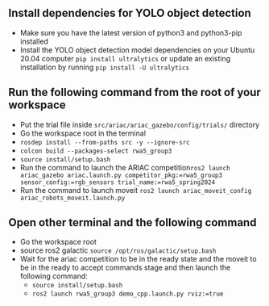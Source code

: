 ## Install dependencies for YOLO object detection
- Make sure you have the latest version of python3 and python3-pip installed
- Install the YOLO object detection model dependencies on your Ubuntu 20.04 computer ```pip install ultralytics``` or update an existing installation by running ```pip install -U ultralytics```

## Run the following command from the root of your workspace
- Put the trial file inside ```src/ariac/ariac_gazebo/config/trials/``` directory
- Go the workspace root in the terminal
- ```rosdep install --from-paths src -y --ignore-src```
- ```colcon build --packages-select rwa5_group3```
- ```source install/setup.bash```
- Run the command to launch the ARIAC competition```ros2 launch ariac_gazebo ariac.launch.py competitor_pkg:=rwa5_group3 sensor_config:=rgb_sensors trial_name:=rwa5_spring2024```
- Run the command to launch moveit ```ros2 launch ariac_moveit_config ariac_robots_moveit.launch.py```

## Open other terminal and  the following command 
- Go the workspace root
- source ros2 galactic ```source /opt/ros/galactic/setup.bash```
- Wait for the ariac competition to be in the ready state and the moveit to be in the ready to accept commands stage and then launch the following command:
    - ```source install/setup.bash```
    - ```ros2 launch rwa5_group3 demo_cpp.launch.py rviz:=true```